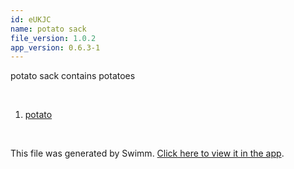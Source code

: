 ```yaml
---
id: eUKJC
name: potato sack
file_version: 1.0.2
app_version: 0.6.3-1
---
```


<!-- Intro - Do not remove this comment -->
potato sack contains potatoes

<br/>

<!-- Steps - Do not remove this comment -->
1. [potato](potato.WsM2f.sw.md)


<br/>

This file was generated by Swimm. [Click here to view it in the app](http://localhost:5001/repos/Z2l0aHViJTNBJTNBYWRkaWUtc3dpbW0tZGV2ZWxvcCUzQSUzQUFkZGllQ29oZW4=/docs/eUKJC).